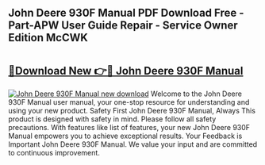 ## John Deere 930F Manual PDF Download Free - Part-APW User Guide Repair - Service Owner Edition McCWK

# <h2><a href="http://bc92526.oget.top/?id=John+Deere+930F+Manual">🔗Download New 👉🔴 John Deere 930F Manual</a></h2>

[![John Deere 930F Manual new download](https://i.imgur.com/5g1atiW.png)](http://bc92526.oget.top/?id=John+Deere+930F+Manual)
Welcome to the John Deere 930F Manual user manual, your one-stop resource for understanding and using your new product. Safety First John Deere 930F Manual, Always This product is designed with safety in mind. Please follow all safety precautions. With features like list of features, your new John Deere 930F Manual empowers you to achieve exceptional results. Your Feedback is Important John Deere 930F Manual. We value your input and are committed to continuous improvement.
